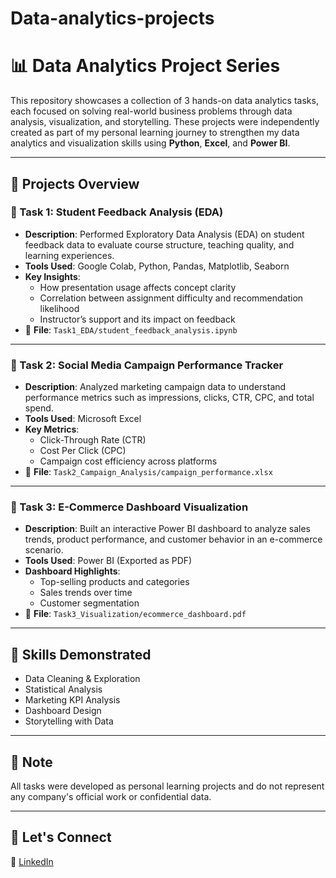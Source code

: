 # Data-analytics-projects
# 📊 Data Analytics Project Series

This repository showcases a collection of 3 hands-on data analytics tasks, each focused on solving real-world business problems through data analysis, visualization, and storytelling. These projects were independently created as part of my personal learning journey to strengthen my data analytics and visualization skills using **Python**, **Excel**, and **Power BI**.

---

## 📁 Projects Overview

### 🔹 Task 1: Student Feedback Analysis (EDA)
- **Description**: Performed Exploratory Data Analysis (EDA) on student feedback data to evaluate course structure, teaching quality, and learning experiences.
- **Tools Used**: Google Colab, Python, Pandas, Matplotlib, Seaborn  
- **Key Insights**:
  - How presentation usage affects concept clarity  
  - Correlation between assignment difficulty and recommendation likelihood  
  - Instructor’s support and its impact on feedback
- 📄 **File**: `Task1_EDA/student_feedback_analysis.ipynb`

---

### 🔹 Task 2: Social Media Campaign Performance Tracker
- **Description**: Analyzed marketing campaign data to understand performance metrics such as impressions, clicks, CTR, CPC, and total spend.
- **Tools Used**: Microsoft Excel  
- **Key Metrics**:
  - Click-Through Rate (CTR)  
  - Cost Per Click (CPC)  
  - Campaign cost efficiency across platforms
- 📄 **File**: `Task2_Campaign_Analysis/campaign_performance.xlsx`

---

### 🔹 Task 3: E-Commerce Dashboard Visualization
- **Description**: Built an interactive Power BI dashboard to analyze sales trends, product performance, and customer behavior in an e-commerce scenario.
- **Tools Used**: Power BI (Exported as PDF)  
- **Dashboard Highlights**:
  - Top-selling products and categories  
  - Sales trends over time  
  - Customer segmentation
- 📄 **File**: `Task3_Visualization/ecommerce_dashboard.pdf`

---

## 🚀 Skills Demonstrated
- Data Cleaning & Exploration  
- Statistical Analysis  
- Marketing KPI Analysis  
- Dashboard Design  
- Storytelling with Data  

---

## 📌 Note
All tasks were developed as personal learning projects and do not represent any company's official work or confidential data.

---

## 🙌 Let's Connect
📧 [LinkedIn](https://www.linkedin.com/in/shrejal-patil-a0b479309)


